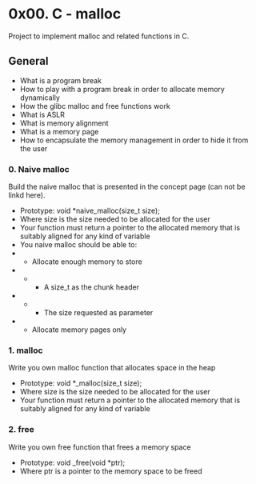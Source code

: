# 0x00. C - malloc
Project to implement malloc and related functions in C.

## General
 - What is a program break
 - How to play with a program break in order to allocate memory dynamically
 - How the glibc malloc and free functions work
 - What is ASLR
 - What is memory alignment
 - What is a memory page
 - How to encapsulate the memory management in order to hide it from the user

### 0. Naive malloc
Build the naive malloc that is presented in the concept page (can not be linkd here).
 - Prototype: void *naive_malloc(size_t size);
 - Where size is the size needed to be allocated for the user
 - Your function must return a pointer to the allocated memory that is suitably aligned for any kind of variable
 - You naive malloc should be able to:
 - - Allocate enough memory to store
 - - - A size_t as the chunk header
 - - - The size requested as parameter
 - - Allocate memory pages only

### 1. malloc
Write you own malloc function that allocates space in the heap
 - Prototype: void *_malloc(size_t size);
 - Where size is the size needed to be allocated for the user
 - Your function must return a pointer to the allocated memory that is suitably aligned for any kind of variable

### 2. free
Write you own free function that frees a memory space
 - Prototype: void _free(void *ptr);
 - Where ptr is a pointer to the memory space to be freed

